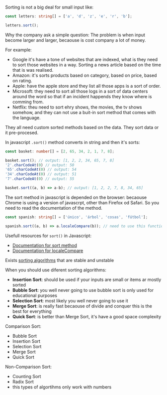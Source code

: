 Sorting is not a big deal for small input like:

```typescript
const letters: string[] = ['a', 'd', 'z', 'e', 'r', 'b'];

letters.sort();
```

Why the company ask a simple question: The problem is when input become larger and larger, becaouse is cost company a lot of money.

For example: 

- Google it's have a tone of websites that are indexed, what is they need to sort those websites in a way. Sorting a news article based on the time that is was realised.
- Amazon: it's sorts products based on category, based on price, based on rating.
- Apple: have the apple store and they list all those apps is a sort of order.
- Microsoft: they need to sort all those logs in a sort of data centers around the word so that if an incident happends they know where is comming from.
- Netflix: theu need to sort ehry shows, the movies, the tv shows somehow, and they can not use a buit-in sort method that comes with the language.

They all need custom sorted methods based on the data. They sort data or it pre-procesed.

In javascript `.sort()` method converts in string and then it's sorts:

```typescript
const basket: number[] = [2, 65, 34, 2, 1, 7, 8];

basket.sort(); // output: [1, 2, 2, 34, 65, 7, 8]
'2'.charCodeAt(0) // output: 50
'65'.charCodeAt(0) // output: 54
'34'.charCodeAt(0) // output: 51
'7'.charCodeAt(0) // output: 55

basket.sort((a, b) => a-b); // output: [1, 2, 2, 7, 8, 34, 65]
```

The sort method in javascript is depended on the browser: becaouse Chrome is using a version of javascrpt, other than Firefox od Safari. So you need to read the documentation of the method.

```typescript
const spanish: string[] = ['único', 'árbol', 'cosas', 'fútbol'];

spanish.sort((a, b) => a.localeCompare(b)); // need to use this function because sort method, sorts by unicode 
```

Usefull resources for `sort()` in Javascript:

- [Documentation for sort method](https://developer.mozilla.org/en-US/docs/Web/JavaScript/Reference/Global_Objects/Array/sort)
- [Documentation for localeCompare](https://developer.mozilla.org/en-US/docs/Web/JavaScript/Reference/Global_Objects/String/localeCompare)
  
Exists [sorting algorithms](https://stackoverflow.com/questions/1517793/what-is-stability-in-sorting-algorithms-and-why-is-it-important) that are stable and unstable 

When you should use diferent sorting algorithms:

- **Insertion Sort**: should be used if your inputs are small or items ar mostly sorted
- **Bubble Sort**: you well never going to use bubble sort is only used for educational purposes
- **Selection Sort**: most likely you well never going to use it
- **Merge Sort**: is really fast becaouse of divide and conquer this is the best for everything
- **Quick Sort**: is better than Merge Sort, it's have a good space complexity

Comparison Sort:

- Bubble Sort
- Insertion Sort
- Selection Sort
- Merge Sort
- Quick Sort
  
Non-Comparison Sort:

- Counting Sort
- Radix Sort
- this types of algortihms only work with numbers 
